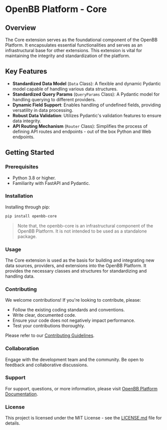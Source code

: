 # OpenBB Platform - Core

## Overview

The Core extension serves as the foundational component of the OpenBB Platform. It encapsulates essential functionalities and serves as an infrastructural base for other extensions. This extension is vital for maintaining the integrity and standardization of the platform.

## Key Features

- **Standardized Data Model** (`Data` Class): A flexible and dynamic Pydantic model capable of handling various data structures.
- **Standardized Query Params** (`QueryParams` Class): A Pydantic model for handling querying to different providers.
- **Dynamic Field Support**: Enables handling of undefined fields, providing versatility in data processing.
- **Robust Data Validation**: Utilizes Pydantic's validation features to ensure data integrity.
- **API Routing Mechanism** (`Router` Class): Simplifies the process of defining API routes and endpoints - out of the box Python and Web endpoints.

## Getting Started

### Prerequisites

- Python 3.8 or higher.
- Familiarity with FastAPI and Pydantic.

### Installation

Installing through pip:

```bash
pip install openbb-core
```

> Note that, the openbb-core is an infrastructural component of the OpenBB Platform. It is not intended to be used as a standalone package.

### Usage

The Core extension is used as the basis for building and integrating new data sources, providers, and extensions into the OpenBB Platform. It provides the necessary classes and structures for standardizing and handling data.

### Contributing

We welcome contributions! If you're looking to contribute, please:

- Follow the existing coding standards and conventions.
- Write clear, documented code.
- Ensure your code does not negatively impact performance.
- Test your contributions thoroughly.

Please refer to our [Contributing Guidelines](https://docs.openbb.co/platform/developer_guide/contributing).

### Collaboration

Engage with the development team and the community. Be open to feedback and collaborative discussions.

### Support

For support, questions, or more information, please visit [OpenBB Platform Documentation](https://docs.openbb.co/platform).

### License

This project is licensed under the MIT License - see the [LICENSE.md](https://github.com/OpenBB-finance/OpenBBTerminal/blob/main/LICENSE) file for details.
